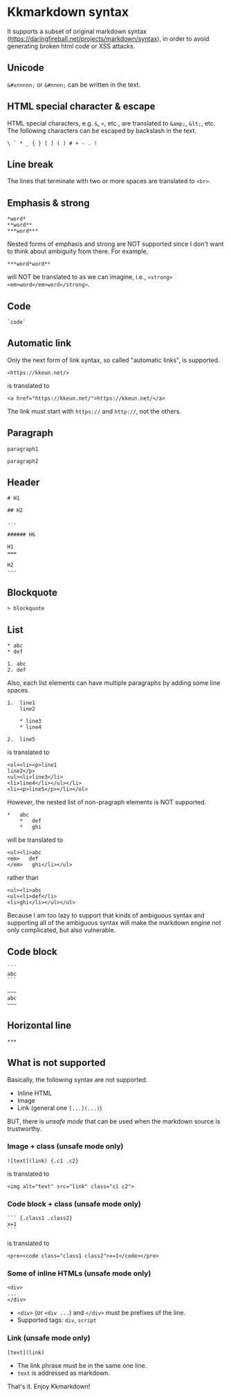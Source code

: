 Kkmarkdown syntax
=====

It supports a subset of original markdown syntax
(<https://daringfireball.net/projects/markdown/syntax>), in order to
avoid generating broken html code or XSS attacks.

## Unicode

`&#xnnnnn;` or `&#nnnn;` can be written in the text.

## HTML special character & escape

HTML special characters, e.g. `&`, `<`, etc., are translated to
`&amp;`, `&lt;`, etc.  The following characters can be escaped by
backslash in the text.

```
\ ` * _ { } [ ] ( ) # + - . !
```

## Line break

The lines that terminate with two or more spaces are translated to
`<br>`.

## Emphasis & strong

```
*word*
**word**
***word***
```

Nested forms of emphasis and strong are NOT supported since I don't
want to think about ambiguity from there.  For example,

```
***word*word**
```

will NOT be translated to as we can imagine, i.e.,
`<strong><em>word</em>word</strong>`.

## Code

```
`code`
```

## Automatic link

Only the next form of link syntax, so called "automatic links", is supported.

```
<https://kkeun.net/>
```

is translated to

```
<a href="https://kkeun.net/">https://kkeun.net/</a>
```

The link must start with `https://` and `http://`, not the others.

## Paragraph

```
paragraph1

paragraph2
```

## Header

```
# H1

## H2

...

###### H6

H1
===

H2
---
```

## Blockquote

```
> blockquote
```

## List

```
* abc
* def

1. abc
2. def
```

Also, each list elements can have multiple paragraphs by adding some line spaces.

```
1.  line1
    line2

    * line3
    * line4

2.  line5
```

is translated to

```
<ol><li><p>line1
line2</p>
<ul><li>line3</li>
<li>line4</li></ul></li>
<li><p>line5</p></li></ol>
```

However, the nested list of non-pragraph elements is NOT supported.

```
*   abc
    *   def
    *   ghi
```

will be translated to

```
<ul><li>abc
<em>   def
</em>   ghi</li></ul>
```

rather than

```
<ul><li>abc
<ul><li>def</li>
<li>ghi</li></ul></ul>
```

Because I am too lazy to support that kinds of ambiguous syntax and
supporting all of the ambiguous syntax will make the markdown engine
not only complicated, but also vulnerable.

## Code block

`````
```
abc
```

~~~
abc
~~~
`````

## Horizontal line

```
***
```

## What is not supported

Basically, the following syntax are not supported.

* Inline HTML
* Image
* Link (general one `[...](...)`)

BUT, there is *unsafe mode* that can be used when the markdown
source is trustworthy.

### Image + class (unsafe mode only)

```
![text](link) {.c1 .c2}
```

is translated to

```
<img alt="text" src="link" class="c1 c2">
```

### Code block + class (unsafe mode only)

~~~
``` {.class1 .class2}
x=1
```
~~~

is translated to

```
<pre><code class="class1 class2">x=1</code></pre>
```

### Some of inline HTMLs (unsafe mode only)

```
<div>
...
</div>
```

* `<div>` (or `<div ...`) and `</div>` must be prefixes of the line.
* Supported tags: `div`, `script`

### Link (unsafe mode only)

```
[text](link)
```

* The link phrase must be in the same one line.
* `text` is addressed as markdown.

That's it.  Enjoy Kkmarkdown!
